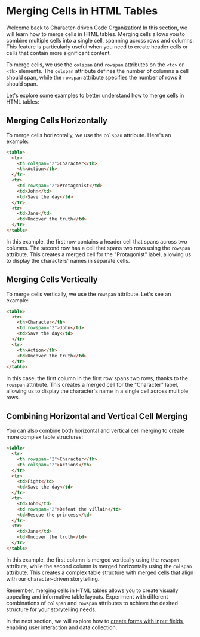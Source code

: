 # Merging Cells in HTML Tables

Welcome back to Character-driven Code Organization! In this section, we will learn how to merge cells in HTML tables. Merging cells allows you to combine multiple cells into a single cell, spanning across rows and columns. This feature is particularly useful when you need to create header cells or cells that contain more significant content.

To merge cells, we use the `colspan` and `rowspan` attributes on the `<td>` or `<th>` elements. The `colspan` attribute defines the number of columns a cell should span, while the `rowspan` attribute specifies the number of rows it should span.

Let's explore some examples to better understand how to merge cells in HTML tables:

## Merging Cells Horizontally

To merge cells horizontally, we use the `colspan` attribute. Here's an example:

```html
<table>
  <tr>
    <th colspan="2">Character</th>
    <th>Action</th>
  </tr>
  <tr>
    <td rowspan="2">Protagonist</td>
    <td>John</td>
    <td>Save the day</td>
  </tr>
  <tr>
    <td>Jane</td>
    <td>Uncover the truth</td>
  </tr>
</table>
```

In this example, the first row contains a header cell that spans across two columns. The second row has a cell that spans two rows using the `rowspan` attribute. This creates a merged cell for the "Protagonist" label, allowing us to display the characters' names in separate cells.

## Merging Cells Vertically

To merge cells vertically, we use the `rowspan` attribute. Let's see an example:

```html
<table>
  <tr>
    <th>Character</th>
    <td rowspan="2">John</td>
    <td>Save the day</td>
  </tr>
  <tr>
    <th>Action</th>
    <td>Uncover the truth</td>
  </tr>
</table>
```

In this case, the first column in the first row spans two rows, thanks to the `rowspan` attribute. This creates a merged cell for the "Character" label, allowing us to display the character's name in a single cell across multiple rows.

## Combining Horizontal and Vertical Cell Merging

You can also combine both horizontal and vertical cell merging to create more complex table structures:

```html
<table>
  <tr>
    <th rowspan="2">Character</th>
    <th colspan="2">Actions</th>
  </tr>
  <tr>
    <td>Fight</td>
    <td>Save the day</td>
  </tr>
  <tr>
    <td>John</td>
    <td rowspan="2">Defeat the villain</td>
    <td>Rescue the princess</td>
  </tr>
  <tr>
    <td>Jane</td>
    <td>Uncover the truth</td>
  </tr>
</table>
```

In this example, the first column is merged vertically using the `rowspan` attribute, while the second column is merged horizontally using the `colspan` attribute. This creates a complex table structure with merged cells that align with our character-driven storytelling.

Remember, merging cells in HTML tables allows you to create visually appealing and informative table layouts. Experiment with different combinations of `colspan` and `rowspan` attributes to achieve the desired structure for your storytelling needs.

In the next section, we will explore how to [create forms with input fields](day04-create-forms-with-input-fields.md), enabling user interaction and data collection.